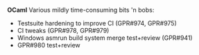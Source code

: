 **OCaml**
Various mildly time-consuming bits 'n bobs:
- Testsuite hardening to improve CI (GPR#974, GPR#975)
- CI tweaks (GPR#978, GPR#979)
- Windows asmrun build system merge test+review (GPR#941)
- GPR#980 test+review
